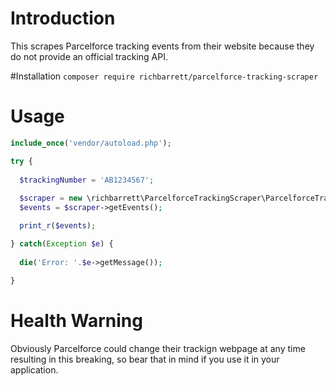 # Introduction
This scrapes Parcelforce tracking events from their website because they do not provide an official tracking API.

#Installation
`composer require richbarrett/parcelforce-tracking-scraper`

# Usage
```php
include_once('vendor/autoload.php');

try {
  
  $trackingNumber = 'AB1234567';
  
  $scraper = new \richbarrett\ParcelforceTrackingScraper\ParcelforceTrackingScraper($trackingNumber);
  $events = $scraper->getEvents();

  print_r($events);

} catch(Exception $e) {
  
  die('Error: '.$e->getMessage());
  
}
```

# Health Warning
Obviously Parcelforce could change their trackign webpage at any time resulting in this breaking, so bear that in mind if you use it in your application.
